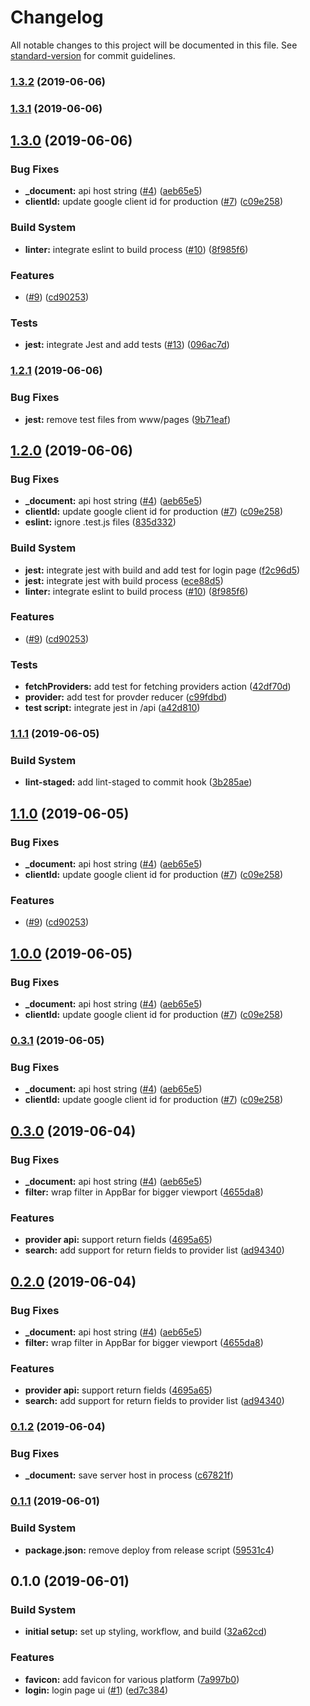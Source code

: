 # Changelog

All notable changes to this project will be documented in this file. See [standard-version](https://github.com/conventional-changelog/standard-version) for commit guidelines.

### [1.3.2](https://github.com/DawChihLiou/next-healthcare/compare/v1.3.1...v1.3.2) (2019-06-06)



### [1.3.1](https://github.com/DawChihLiou/next-healthcare/compare/v1.3.0...v1.3.1) (2019-06-06)



## [1.3.0](https://github.com/DawChihLiou/next-healthcare/compare/v0.1.1...v1.3.0) (2019-06-06)


### Bug Fixes

* **_document:** api host string ([#4](https://github.com/DawChihLiou/next-healthcare/issues/4)) ([aeb65e5](https://github.com/DawChihLiou/next-healthcare/commit/aeb65e5))
* **clientId:** update google client id for production ([#7](https://github.com/DawChihLiou/next-healthcare/issues/7)) ([c09e258](https://github.com/DawChihLiou/next-healthcare/commit/c09e258))


### Build System

* **linter:** integrate eslint to build process ([#10](https://github.com/DawChihLiou/next-healthcare/issues/10)) ([8f985f6](https://github.com/DawChihLiou/next-healthcare/commit/8f985f6))


### Features

* ([#9](https://github.com/DawChihLiou/next-healthcare/issues/9)) ([cd90253](https://github.com/DawChihLiou/next-healthcare/commit/cd90253))


### Tests

* **jest:** integrate Jest and add tests ([#13](https://github.com/DawChihLiou/next-healthcare/issues/13)) ([096ac7d](https://github.com/DawChihLiou/next-healthcare/commit/096ac7d))



### [1.2.1](https://github.com/DawChihLiou/next-healthcare/compare/v1.2.0...v1.2.1) (2019-06-06)


### Bug Fixes

* **jest:** remove test files from www/pages ([9b71eaf](https://github.com/DawChihLiou/next-healthcare/commit/9b71eaf))



## [1.2.0](https://github.com/DawChihLiou/next-healthcare/compare/v0.1.1...v1.2.0) (2019-06-06)


### Bug Fixes

* **_document:** api host string ([#4](https://github.com/DawChihLiou/next-healthcare/issues/4)) ([aeb65e5](https://github.com/DawChihLiou/next-healthcare/commit/aeb65e5))
* **clientId:** update google client id for production ([#7](https://github.com/DawChihLiou/next-healthcare/issues/7)) ([c09e258](https://github.com/DawChihLiou/next-healthcare/commit/c09e258))
* **eslint:** ignore .test.js files ([835d332](https://github.com/DawChihLiou/next-healthcare/commit/835d332))


### Build System

* **jest:** integrate jest with build and add test for login page ([f2c96d5](https://github.com/DawChihLiou/next-healthcare/commit/f2c96d5))
* **jest:** integrate jest with build process ([ece88d5](https://github.com/DawChihLiou/next-healthcare/commit/ece88d5))
* **linter:** integrate eslint to build process ([#10](https://github.com/DawChihLiou/next-healthcare/issues/10)) ([8f985f6](https://github.com/DawChihLiou/next-healthcare/commit/8f985f6))


### Features

* ([#9](https://github.com/DawChihLiou/next-healthcare/issues/9)) ([cd90253](https://github.com/DawChihLiou/next-healthcare/commit/cd90253))


### Tests

* **fetchProviders:** add test for fetching providers action ([42df70d](https://github.com/DawChihLiou/next-healthcare/commit/42df70d))
* **provider:** add test for provder reducer ([c99fdbd](https://github.com/DawChihLiou/next-healthcare/commit/c99fdbd))
* **test script:** integrate jest in /api ([a42d810](https://github.com/DawChihLiou/next-healthcare/commit/a42d810))



### [1.1.1](https://github.com/DawChihLiou/next-healthcare/compare/v1.1.0...v1.1.1) (2019-06-05)


### Build System

* **lint-staged:** add lint-staged to commit hook ([3b285ae](https://github.com/DawChihLiou/next-healthcare/commit/3b285ae))



## [1.1.0](https://github.com/DawChihLiou/next-healthcare/compare/v0.1.1...v1.1.0) (2019-06-05)


### Bug Fixes

* **_document:** api host string ([#4](https://github.com/DawChihLiou/next-healthcare/issues/4)) ([aeb65e5](https://github.com/DawChihLiou/next-healthcare/commit/aeb65e5))
* **clientId:** update google client id for production ([#7](https://github.com/DawChihLiou/next-healthcare/issues/7)) ([c09e258](https://github.com/DawChihLiou/next-healthcare/commit/c09e258))


### Features

* ([#9](https://github.com/DawChihLiou/next-healthcare/issues/9)) ([cd90253](https://github.com/DawChihLiou/next-healthcare/commit/cd90253))



## [1.0.0](https://github.com/DawChihLiou/next-healthcare/compare/v0.1.1...v1.0.0) (2019-06-05)


### Bug Fixes

* **_document:** api host string ([#4](https://github.com/DawChihLiou/next-healthcare/issues/4)) ([aeb65e5](https://github.com/DawChihLiou/next-healthcare/commit/aeb65e5))
* **clientId:** update google client id for production ([#7](https://github.com/DawChihLiou/next-healthcare/issues/7)) ([c09e258](https://github.com/DawChihLiou/next-healthcare/commit/c09e258))



### [0.3.1](https://github.com/DawChihLiou/next-healthcare/compare/v0.1.1...v0.3.1) (2019-06-05)


### Bug Fixes

* **_document:** api host string ([#4](https://github.com/DawChihLiou/next-healthcare/issues/4)) ([aeb65e5](https://github.com/DawChihLiou/next-healthcare/commit/aeb65e5))
* **clientId:** update google client id for production ([#7](https://github.com/DawChihLiou/next-healthcare/issues/7)) ([c09e258](https://github.com/DawChihLiou/next-healthcare/commit/c09e258))



## [0.3.0](https://github.com/DawChihLiou/next-healthcare/compare/v0.1.1...v0.3.0) (2019-06-04)


### Bug Fixes

* **_document:** api host string ([#4](https://github.com/DawChihLiou/next-healthcare/issues/4)) ([aeb65e5](https://github.com/DawChihLiou/next-healthcare/commit/aeb65e5))
* **filter:** wrap filter in AppBar for bigger viewport ([4655da8](https://github.com/DawChihLiou/next-healthcare/commit/4655da8))


### Features

* **provider api:** support return fields ([4695a65](https://github.com/DawChihLiou/next-healthcare/commit/4695a65))
* **search:** add support for return fields to provider list ([ad94340](https://github.com/DawChihLiou/next-healthcare/commit/ad94340))



## [0.2.0](https://github.com/DawChihLiou/next-healthcare/compare/v0.1.1...v0.2.0) (2019-06-04)


### Bug Fixes

* **_document:** api host string ([#4](https://github.com/DawChihLiou/next-healthcare/issues/4)) ([aeb65e5](https://github.com/DawChihLiou/next-healthcare/commit/aeb65e5))
* **filter:** wrap filter in AppBar for bigger viewport ([4655da8](https://github.com/DawChihLiou/next-healthcare/commit/4655da8))


### Features

* **provider api:** support return fields ([4695a65](https://github.com/DawChihLiou/next-healthcare/commit/4695a65))
* **search:** add support for return fields to provider list ([ad94340](https://github.com/DawChihLiou/next-healthcare/commit/ad94340))



### [0.1.2](https://github.com/DawChihLiou/next-healthcare/compare/v0.1.1...v0.1.2) (2019-06-04)


### Bug Fixes

* **_document:** save server host in process ([c67821f](https://github.com/DawChihLiou/next-healthcare/commit/c67821f))



### [0.1.1](https://github.com/DawChihLiou/next-healthcare/compare/v0.1.0...v0.1.1) (2019-06-01)


### Build System

* **package.json:** remove deploy from release script ([59531c4](https://github.com/DawChihLiou/next-healthcare/commit/59531c4))



## 0.1.0 (2019-06-01)


### Build System

* **initial setup:** set up styling, workflow, and build ([32a62cd](https://github.com/DawChihLiou/next-healthcare/commit/32a62cd))


### Features

* **favicon:** add favicon for various platform ([7a997b0](https://github.com/DawChihLiou/next-healthcare/commit/7a997b0))
* **login:** login page ui ([#1](https://github.com/DawChihLiou/next-healthcare/issues/1)) ([ed7c384](https://github.com/DawChihLiou/next-healthcare/commit/ed7c384))
